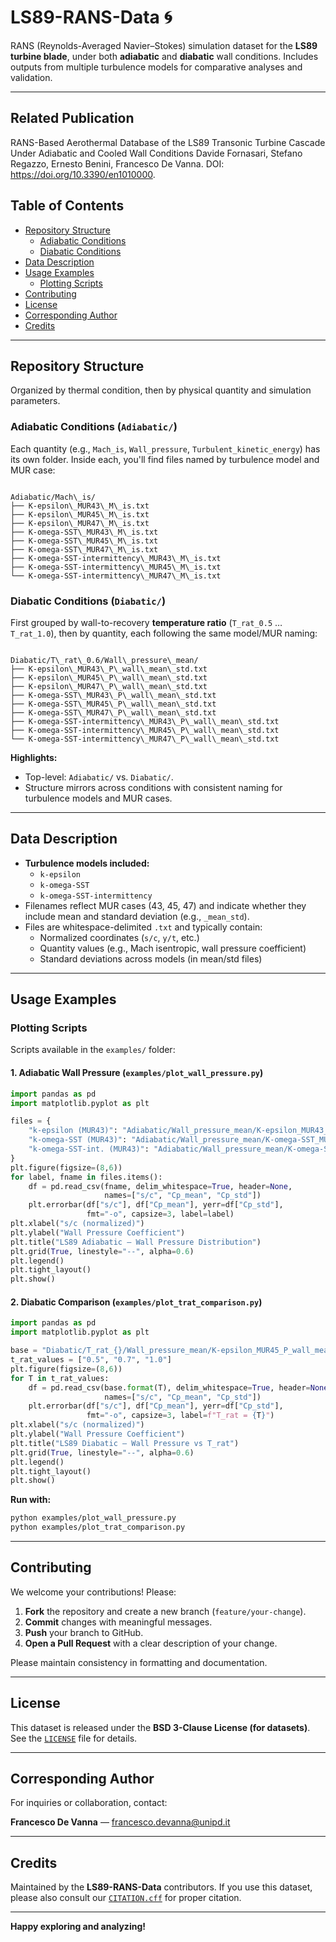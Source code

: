 # LS89-RANS-Data 🌀

RANS (Reynolds-Averaged Navier–Stokes) simulation dataset for the **LS89 turbine blade**, under both **adiabatic** and **diabatic** wall conditions. Includes outputs from multiple turbulence models for comparative analyses and validation.

---

## Related Publication

RANS-Based Aerothermal Database of the LS89 Transonic Turbine Cascade Under Adiabatic and Cooled Wall Conditions
Davide Fornasari, Stefano Regazzo, Ernesto Benini, Francesco De Vanna.
DOI: https://doi.org/10.3390/en1010000.


## Table of Contents
- [Repository Structure](#repository-structure)
  - [Adiabatic Conditions](#adiabatic-conditions)
  - [Diabatic Conditions](#diabatic-conditions)
- [Data Description](#data-description)
- [Usage Examples](#usage-examples)
  - [Plotting Scripts](#plotting-scripts)
- [Contributing](#contributing)
- [License](#license)
- [Corresponding Author](#corresponding-author)
- [Credits](#credits)

---

## Repository Structure

Organized by thermal condition, then by physical quantity and simulation parameters.

### Adiabatic Conditions (`Adiabatic/`)

Each quantity (e.g., `Mach_is`, `Wall_pressure`, `Turbulent_kinetic_energy`) has its own folder. Inside each, you'll find files named by turbulence model and MUR case:

```

Adiabatic/Mach\_is/
├── K-epsilon\_MUR43\_M\_is.txt
├── K-epsilon\_MUR45\_M\_is.txt
├── K-epsilon\_MUR47\_M\_is.txt
├── K-omega-SST\_MUR43\_M\_is.txt
├── K-omega-SST\_MUR45\_M\_is.txt
├── K-omega-SST\_MUR47\_M\_is.txt
├── K-omega-SST-intermittency\_MUR43\_M\_is.txt
├── K-omega-SST-intermittency\_MUR45\_M\_is.txt
└── K-omega-SST-intermittency\_MUR47\_M\_is.txt

```

### Diabatic Conditions (`Diabatic/`)

First grouped by wall-to-recovery **temperature ratio** (`T_rat_0.5` … `T_rat_1.0`), then by quantity, each following the same model/MUR naming:

```

Diabatic/T\_rat\_0.6/Wall\_pressure\_mean/
├── K-epsilon\_MUR43\_P\_wall\_mean\_std.txt
├── K-epsilon\_MUR45\_P\_wall\_mean\_std.txt
├── K-epsilon\_MUR47\_P\_wall\_mean\_std.txt
├── K-omega-SST\_MUR43\_P\_wall\_mean\_std.txt
├── K-omega-SST\_MUR45\_P\_wall\_mean\_std.txt
├── K-omega-SST\_MUR47\_P\_wall\_mean\_std.txt
├── K-omega-SST-intermittency\_MUR43\_P\_wall\_mean\_std.txt
├── K-omega-SST-intermittency\_MUR45\_P\_wall\_mean\_std.txt
└── K-omega-SST-intermittency\_MUR47\_P\_wall\_mean\_std.txt

````

**Highlights:**
- Top-level: `Adiabatic/` vs. `Diabatic/`.
- Structure mirrors across conditions with consistent naming for turbulence models and MUR cases.

---

## Data Description

- **Turbulence models included:**
  - `k-epsilon`
  - `k-omega-SST`
  - `k-omega-SST-intermittency`
- Filenames reflect MUR cases (43, 45, 47) and indicate whether they include mean and standard deviation (e.g., `_mean_std`).
- Files are whitespace-delimited `.txt` and typically contain:
  - Normalized coordinates (`s/c`, `y/t`, etc.)
  - Quantity values (e.g., Mach isentropic, wall pressure coefficient)
  - Standard deviations across models (in mean/std files)

---

## Usage Examples

### Plotting Scripts

Scripts available in the `examples/` folder:

#### 1. Adiabatic Wall Pressure (`examples/plot_wall_pressure.py`)

```python
import pandas as pd
import matplotlib.pyplot as plt

files = {
    "k-epsilon (MUR43)": "Adiabatic/Wall_pressure_mean/K-epsilon_MUR43_P_wall_mean_std.txt",
    "k-omega-SST (MUR43)": "Adiabatic/Wall_pressure_mean/K-omega-SST_MUR43_P_wall_mean_std.txt",
    "k-omega-SST-int. (MUR43)": "Adiabatic/Wall_pressure_mean/K-omega-SST-intermittency_MUR43_P_wall_mean_std.txt",
}
plt.figure(figsize=(8,6))
for label, fname in files.items():
    df = pd.read_csv(fname, delim_whitespace=True, header=None,
                     names=["s/c", "Cp_mean", "Cp_std"])
    plt.errorbar(df["s/c"], df["Cp_mean"], yerr=df["Cp_std"],
                 fmt="-o", capsize=3, label=label)
plt.xlabel("s/c (normalized)")
plt.ylabel("Wall Pressure Coefficient")
plt.title("LS89 Adiabatic – Wall Pressure Distribution")
plt.grid(True, linestyle="--", alpha=0.6)
plt.legend()
plt.tight_layout()
plt.show()
````

#### 2. Diabatic Comparison (`examples/plot_trat_comparison.py`)

```python
import pandas as pd
import matplotlib.pyplot as plt

base = "Diabatic/T_rat_{}/Wall_pressure_mean/K-epsilon_MUR45_P_wall_mean_std.txt"
t_rat_values = ["0.5", "0.7", "1.0"]
plt.figure(figsize=(8,6))
for T in t_rat_values:
    df = pd.read_csv(base.format(T), delim_whitespace=True, header=None,
                     names=["s/c", "Cp_mean", "Cp_std"])
    plt.errorbar(df["s/c"], df["Cp_mean"], yerr=df["Cp_std"],
                 fmt="-o", capsize=3, label=f"T_rat = {T}")
plt.xlabel("s/c (normalized)")
plt.ylabel("Wall Pressure Coefficient")
plt.title("LS89 Diabatic – Wall Pressure vs T_rat")
plt.grid(True, linestyle="--", alpha=0.6)
plt.legend()
plt.tight_layout()
plt.show()
```

**Run with:**

```bash
python examples/plot_wall_pressure.py
python examples/plot_trat_comparison.py
```

---

## Contributing

We welcome your contributions! Please:

1. **Fork** the repository and create a new branch (`feature/your-change`).
2. **Commit** changes with meaningful messages.
3. **Push** your branch to GitHub.
4. **Open a Pull Request** with a clear description of your change.

Please maintain consistency in formatting and documentation.

---

## License

This dataset is released under the **BSD 3-Clause License (for datasets)**. See the [`LICENSE`](./LICENSE) file for details.

---

## Corresponding Author

For inquiries or collaboration, contact:

**Francesco De Vanna** — [francesco.devanna@unipd.it](mailto:francesco.devanna@unipd.it)

---

## Credits

Maintained by the **LS89-RANS-Data** contributors. If you use this dataset, please also consult our [`CITATION.cff`](./CITATION.cff) for proper citation.

---

**Happy exploring and analyzing!**




